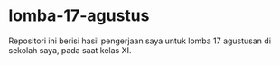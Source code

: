 # lomba-17-agustus
Repositori ini berisi hasil pengerjaan saya untuk lomba 17 agustusan di sekolah saya, pada saat kelas XI.
